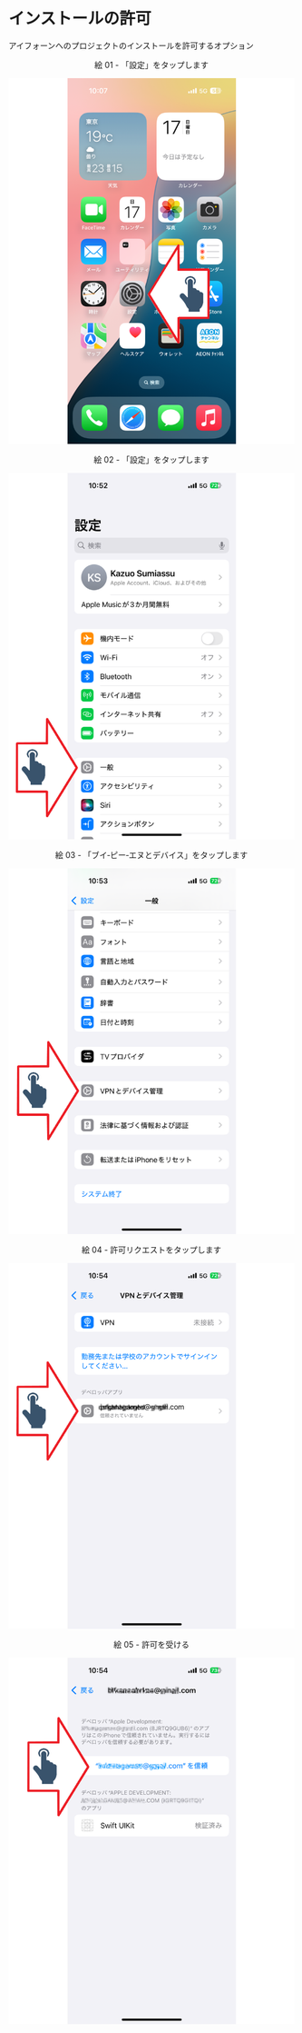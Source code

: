 # インストールの許可

アイフォーンへのプロジェクトのインストールを許可するオプション

<div align="center">
絵 01 - 「設定」をタップします
</div>

![](Imagens/iPhone-Permissao-Img01.png)

<div align="center">
絵 02 - 「設定」をタップします
</div>

![](Imagens/iPhone-Permissao-Img02.png)

<div align="center">
絵 03 - 「ブイ‐ピー‐エヌとデバイス」をタップします
</div>

![](Imagens/iPhone-Permissao-Img03.png)

<div align="center">
絵 04 - 許可リクエストをタップします
</div>

![](Imagens/iPhone-Permissao-Img04.png)
<div align="center">

絵 05 - 許可を受ける
</div>

![](Imagens/iPhone-Permissao-Img05.png)
